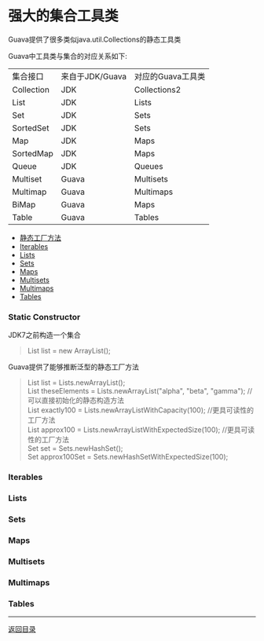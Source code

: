 强大的集合工具类
===
Guava提供了很多类似java.util.Collections的静态工具类

Guava中工具类与集合的对应关系如下:
<table>
<tr>
	<td>集合接口</td>
	<td>来自于JDK/Guava</td>
	<td>对应的Guava工具类</td>
</tr>
<tr>
	<td>Collection</td>
	<td>JDK</td>
	<td>Collections2</td>
</tr>
<tr>
	<td>List</td>
	<td>JDK</td>
	<td>Lists</td>
</tr>
<tr>
	<td>Set</td>
	<td>JDK</td>
	<td>Sets</td>
</tr>
<tr>
	<td>SortedSet</td>
	<td>JDK</td>
	<td>Sets</td>
</tr>
<tr>
	<td>Map</td>
	<td>JDK</td>
	<td>Maps</td>
</tr>
<tr>
	<td>SortedMap</td>
	<td>JDK</td>
	<td>Maps</td>
</tr>
<tr>
	<td>Queue</td>
	<td>JDK</td>
	<td>Queues</td>
</tr>
<tr>
	<td>Multiset</td>
	<td>Guava</td>
	<td>Multisets</td>
</tr>
<tr>
	<td>Multimap</td>
	<td>Guava</td>
	<td>Multimaps</td>
</tr>
<tr>
	<td>BiMap</td>
	<td>Guava</td>
	<td>Maps</td>
</tr>
<tr>
	<td>Table</td>
	<td>Guava</td>
	<td>Tables</td>
</tr>
</table>


* [静态工厂方法](#static-constructor)
* [Iterables](#iterables)
* [Lists](#lists)
* [Sets](#sets)
* [Maps](#maps)
* [Multisets](#multisets)
* [Multimaps](#multimaps)
* [Tables](#tables)

<h3 id="static-constructor">Static Constructor</h3>

JDK7之前构造一个集合
> List<TypeThatsTooLongForItsOwnGood> list = new ArrayList<TypeThatsTooLongForItsOwnGood>();

Guava提供了能够推断泛型的静态工厂方法
> List<TypeThatsTooLongForItsOwnGood> list = Lists.newArrayList();  
> List<String> theseElements = Lists.newArrayList("alpha", "beta", "gamma"); //可以直接初始化的静态构造方法  
> List<Type> exactly100 = Lists.newArrayListWithCapacity(100); //更具可读性的工厂方法  
> List<Type> approx100 = Lists.newArrayListWithExpectedSize(100); //更具可读性的工厂方法  
> Set<String> set = Sets.newHashSet();  
> Set<Type> approx100Set = Sets.newHashSetWithExpectedSize(100);  

<h3 id="iterables">Iterables</h3>

<h3 id="lists">Lists</h3>

<h3 id="sets">Sets</h3>

<h3 id="maps">Maps</h3>

<h3 id="multisets">Multisets</h3>

<h3 id="multimaps">Multimaps</h3>

<h3 id="tables">Tables</h3>


------
[返回目录](/README.md)
